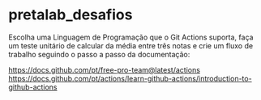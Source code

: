 # pretalab_desafios

Escolha uma Linguagem de Programação que o Git Actions suporta, faça um teste unitário de calcular da média entre três notas e crie um fluxo de trabalho seguindo o passo a passo da documentação:

https://docs.github.com/pt/free-pro-team@latest/actions
https://docs.github.com/pt/actions/learn-github-actions/introduction-to-github-actions
